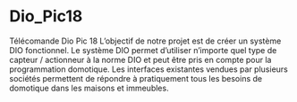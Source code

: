 # Dio_Pic18
Télécomande Dio Pic 18
L’objectif de notre projet est de créer un système DIO fonctionnel. 
Le système DIO permet d’utiliser n’importe quel type de capteur / actionneur à la norme DIO et peut être pris en compte pour la programmation domotique. 
Les interfaces existantes vendues par plusieurs sociétés permettent de répondre à pratiquement tous les besoins de domotique dans les maisons et immeubles.
